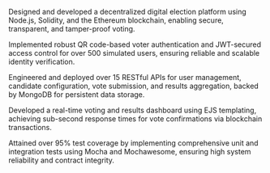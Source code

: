 Designed and developed a decentralized digital election platform using Node.js, Solidity, and the Ethereum blockchain, enabling secure, transparent, and tamper-proof voting.

Implemented robust QR code-based voter authentication and JWT-secured access control for over 500 simulated users, ensuring reliable and scalable identity verification.

Engineered and deployed over 15 RESTful APIs for user management, candidate configuration, vote submission, and results aggregation, backed by MongoDB for persistent data storage.

Developed a real-time voting and results dashboard using EJS templating, achieving sub-second response times for vote confirmations via blockchain transactions.

Attained over 95% test coverage by implementing comprehensive unit and integration tests using Mocha and Mochawesome, ensuring high system reliability and contract integrity.
